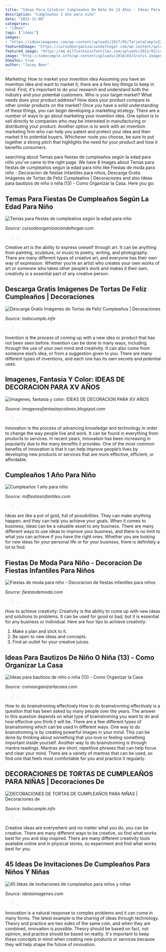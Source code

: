 ```yaml
---
title: "Ideas Para Celebrar Cumpleaños De Niño De 13 Años - Ideas Para Bautizos De Niño O Niña (13)"
description: "Cumpleaños 1 año para niño"
date: "2022-11-08"
categories:
- "ideas"
tags: ["ideas"]
images:
- "https://ideasimagenes.com/wp-content/uploads/2017/05/TarjetaCumple22.jpg"
featuredImage: "https://cursodeorganizaciondelhogar.com/wp-content/uploads/2018/03/temas-para-cumpleanos-6-anos-de-nino.jpg"
featured_image: "https://mm.milfiestasinfantiles.com/uploads/2012/03/cumpleanos-1-ano-nino-mesa.jpg"
image: "http://todocumple.info/wp-content/uploads/2018/03/Gratis-Imágenes-de-Tortas-de-Feliz-Cumpleaños-8-1024x1021.jpg"
ShowToc: true
author: "Jacey Beer"
---
```



Marketing: How to market your invention idea
Assuming you have an invention idea and want to market it, there are a few key things to keep in mind. First, it's important to do your research and understand both the industry and your potential customers. Who is your target market? What needs does your product address? How does your product compare to other similar products on the market? Once you have a solid understanding of these things, you can begin developing a marketing strategy.
There are a number of ways to go about marketing your invention idea. One option is to sell directly to companies who may be interested in manufacturing or distributing your product. Another option is to work with an invention marketing firm who can help you patent and protect your idea and then market it to potential buyers. Whichever route you choose, be sure to put together a strong pitch that highlights the need for your product and how it benefits consumers.

	

		
searching about Temas para fiestas de cumpleaños según la edad para niño you've came to the right page. We have 8 Images about Temas para fiestas de cumpleaños según la edad para niño like Fiestas de moda para niño - Decoracion de fiestas infantiles para niños, Descarga Gratis Imágenes de Tortas de Feliz Cumpleaños | Decoraciones and also Ideas para bautizos de niño o niña (13) - Como Organizar la Casa. Here you go:
		
    
## Temas Para Fiestas De Cumpleaños Según La Edad Para Niño

<img loading=lazy src="https://cursodeorganizaciondelhogar.com/wp-content/uploads/2018/03/temas-para-cumpleanos-6-anos-de-nino.jpg" onerror="this.onerror=null;this.src='https://tse3.mm.bing.net/th?id=OIP.n92jLwq4sDi3-uaxmDh5vQAAAA&amp;pid=15.1';" alt="Temas para fiestas de cumpleaños según la edad para niño">

_Source: cursodeorganizaciondelhogar.com_

>. 

	

Creative art is the ability to express oneself through art. It can be anything from painting, sculpture, or music to poetry, writing, and photography. There are many different types of creative art, and everyone has their own way of expression. Whether you’re an artist who creates your own works of art or someone who takes other people’s work and makes it their own, creativity is a essential part of any creative person.

    
## Descarga Gratis Imágenes De Tortas De Feliz Cumpleaños | Decoraciones

<img loading=lazy src="http://todocumple.info/wp-content/uploads/2018/03/Gratis-Imágenes-de-Tortas-de-Feliz-Cumpleaños-8-1024x1021.jpg" onerror="this.onerror=null;this.src='https://tse2.mm.bing.net/th?id=OIP.QF6KluLzwRBV5C3EQQ64UwHaHY&amp;pid=15.1';" alt="Descarga Gratis Imágenes de Tortas de Feliz Cumpleaños | Decoraciones">

_Source: todocumple.info_

>. 

	

Invention is the process of coming up with a new idea or product that has not been seen before. Invention can be done in many ways, including through the use of your own mind and creativity. It can also come from someone else’s idea, or from a suggestion given to you. There are many different types of inventions, and each one has its own secrets and potential uses.

    
## Imagenes, Fantasia Y Color: IDEAS DE DECORACION PARA XV AÑOS

<img loading=lazy src="http://4.bp.blogspot.com/-VueXpuYkJP4/Ukc2Cht1otI/AAAAAAAABPE/I17XGOvC3vk/s1600/1339523535_396380188_4-buffets-shouw-infantiles-baby-shauwer-matrimonios-quinceaneros-MD-EVENTOS-Planeamiento-de-eventos.jpg" onerror="this.onerror=null;this.src='https://tse1.mm.bing.net/th?id=OIP.9RlhLeUKGZkUuh95yoN-MAHaFW&amp;pid=15.1';" alt="Imagenes, fantasia y color: IDEAS DE DECORACION PARA XV AÑOS">

_Source: imagenesfantasiaycolores.blogspot.com_

>. 

	

Innovation is the process of advancing knowledge and technology in order to change the way people live and work. It can be found in everything from products to services. In recent years, innovation has been increasing in popularity due to the many benefits it provides. One of the most common benefits of innovation is that it can help improve people’s lives by developing new products or services that are more effective, efficient, or affordable.

    
## Cumpleaños 1 Año Para Niño

<img loading=lazy src="https://mm.milfiestasinfantiles.com/uploads/2012/03/cumpleanos-1-ano-nino-mesa.jpg" onerror="this.onerror=null;this.src='https://tse4.mm.bing.net/th?id=OIP.dsrfpmSURnV-iCX0ABWYQQHaF2&amp;pid=15.1';" alt="Cumpleaños 1 año para niño">

_Source: milfiestasinfantiles.com_

>. 

	

Ideas are like a pot of gold, full of possibilities. They can make anything happen, and they can help you achieve your goals. When it comes to business, ideas can be a valuable asset to any business. There are many different ways to use ideas to improve your business, and there is no limit to what you can achieve if you have the right ones. Whether you are looking for new ideas for your personal life or for your business, there is definitely a lot to find.

    
## Fiestas De Moda Para Niño - Decoracion De Fiestas Infantiles Para Niños

<img loading=lazy src="https://fiestasdemoda.com/wp-content/uploads/2019/09/fiesta-de-como-entrenar-a-tu-dragon.jpg" onerror="this.onerror=null;this.src='https://tse1.mm.bing.net/th?id=OIP.BmeRG9VZ8NZjJiqmVZaiCgHaGO&amp;pid=15.1';" alt="Fiestas de moda para niño - Decoracion de fiestas infantiles para niños">

_Source: fiestasdemoda.com_

>. 

	

How to achieve creativity:
Creativity is the ability to come up with new ideas and solutions to problems. It can be used for good or bad, but it is essential for any business or individual. Here are four tips to achieve creativity:
1. Make a plan and stick to it.
2. Be open to new ideas and concepts.
3. Find an outlet for your creative juices.

    
## Ideas Para Bautizos De Niño O Niña (13) - Como Organizar La Casa

<img loading=lazy src="https://comoorganizarlacasa.com/wp-content/uploads/2016/12/Ideas-para-bautizos-de-niño-o-niña-13.jpg" onerror="this.onerror=null;this.src='https://tse1.mm.bing.net/th?id=OIP.gC-qNtyhMj__SSw5BqObvwHaJ3&amp;pid=15.1';" alt="Ideas para bautizos de niño o niña (13) - Como Organizar la Casa">

_Source: comoorganizarlacasa.com_

>. 

	

How to do brainstroming effectively
How to do brainstroming effectively is a question that has been asked by many people over the years. The answer to this question depends on what type of brainstroming you want to do and how effective you think it will be. There are a few different types of brainstroming which can be used in different ways. 
One way to do brainstroming is by creating powerful images in your mind. This can be done by thinking about something that you love or feeling something important inside yourself. Another way to do brainstroming is through mantra readings. Mantras are short, repetitive phrases that can help focus and clear your mind. There are a variety of mantras that can be used, so find one that feels most comfortable for you and practice it regularly.

    
## DECORACIONES DE TORTAS DE CUMPLEAÑOS PARA NIÑAS | Decoraciones De

<img loading=lazy src="http://todocumple.info/wp-content/uploads/2018/02/6219433069_b6d64b53bd_b-600x800.jpg" onerror="this.onerror=null;this.src='https://tse4.mm.bing.net/th?id=OIP.DGfd-ut4Mn5792yhNhDSggHaJ4&amp;pid=15.1';" alt="DECORACIONES DE TORTAS DE CUMPLEAÑOS PARA NIÑAS | Decoraciones de">

_Source: todocumple.info_

>. 

	

Creative ideas are everywhere and no matter what you do, you can be creative. There are many different ways to be creative, so find what works best for you and stay inspired. There are many different creativity tools available online and in physical stores, so experiment and find what works best for you.

    
## 45 Ideas De Invitaciones De Cumpleaños Para Niños Y Niñas

<img loading=lazy src="https://ideasimagenes.com/wp-content/uploads/2017/05/TarjetaCumple22.jpg" onerror="this.onerror=null;this.src='https://tse4.mm.bing.net/th?id=OIP.YdZdk3IBhK-NQRV0wdxu2wHaFL&amp;pid=15.1';" alt="45 Ideas de invitaciones de cumpleaños para niños y niñas">

_Source: ideasimagenes.com_

>. 

	

Innovation is a natural response to complex problems and it can come in many forms. The latest example is the sharing of ideas through technology. Theory and practice are two sides of the same coin, and when they are combined, innovation is possible. Theory should be based on fact, not opinion, and practice should be based on reality. It's important to keep these concepts in mind when creating new products or services because they will help shape the future of innovation.

